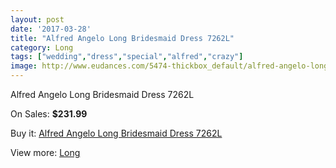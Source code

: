 ```yaml
---
layout: post
date: '2017-03-28'
title: "Alfred Angelo Long Bridesmaid Dress 7262L"
category: Long
tags: ["wedding","dress","special","alfred","crazy"]
image: http://www.eudances.com/5474-thickbox_default/alfred-angelo-long-bridesmaid-dress-7262l.jpg
---
```

Alfred Angelo Long Bridesmaid Dress 7262L

On Sales: **$231.99**
<a href="https://www.eudances.com/en/long/1878-alfred-angelo-long-bridesmaid-dress-7262l.html"><amp-img layout="responsive" width="600" height="600" src="//www.eudances.com/5474-thickbox_default/alfred-angelo-long-bridesmaid-dress-7262l.jpg" alt="Alfred Angelo Long Bridesmaid Dress 7262L 0" /></a>

Buy it: [Alfred Angelo Long Bridesmaid Dress 7262L](https://www.eudances.com/en/long/1878-alfred-angelo-long-bridesmaid-dress-7262l.html "Alfred Angelo Long Bridesmaid Dress 7262L")

View more: [Long](https://www.eudances.com/en/21-long "Long")